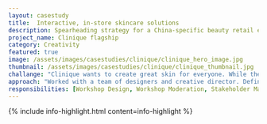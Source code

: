 ```yaml
---
layout: casestudy
title:  Interactive, in-store skincare solutions
description: Spearheading strategy for a China-specific beauty retail experience
project_name: Clinique flagship
category: Creativity
featured: true
image: /assets/images/casestudies/clinique/clinique_hero_image.jpg
thumbnail: /assets/images/casestudies/clinique/clinique_thumbnail.jpg
challange: "Clinique wants to create great skin for everyone. While the brand is well-known in the US, **brand awareness in China is low. The team’s ambition was to relaunch the brand in China with a flagship location.** It should interpret the brand and experience for the Chinese consumer."  
approach: "Worked with a team of designers and creative director. Defining and clarifying the **user needs, cultural expectations, competitor landscape, design sensibility and USPs of the brand was key** to build out the concept, touchpoints and services."
responsibilities: [Workshop Design, Workshop Moderation, Stakeholder Management, Brand Strategy, Experience Strategy, Customer Journey Mapping, Touchpoint Guidelines, Communication Hierarchy, Service Design]
---
```


{% include info-highlight.html content=info-highlight %}
